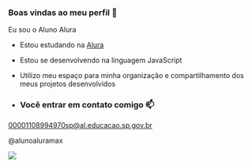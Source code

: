### Boas vindas ao meu perfil 💙

Eu sou o Aluno Alura

- Estou estudando na [Alura](https://www.alura.com.br)
- Estou se desenvolvendo na linguagem JavaScript
- Utilizo meu espaço para minha organizaçâo e compartilhamento dos meus projetos desenvolvidos

- ### Você entrar em contato comigo 📫

 00001108994970sp@al.educacao.sp.gov.br

 @alunoaluramax

![]( https://media1.tenor.com/m/7GyHsInT8uoAAAAC/naruto.gif)
 
